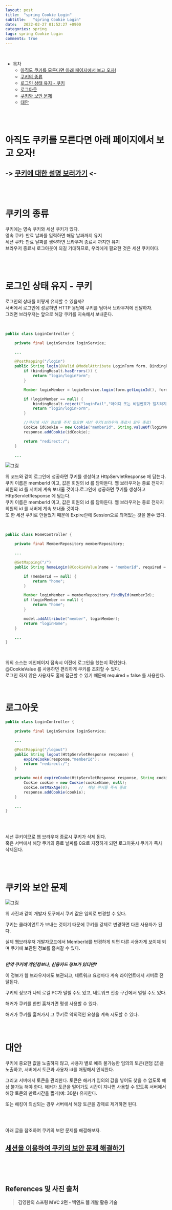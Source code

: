 ```yaml
---
layout: post
title:  "spring Cookie Login"
subtitle:   "spring Cookie Login"
date:   2022-02-27 01:52:27 +0900
categories: spring
tags: spring Cookie Login
comments: true
---
```



<br>

- 목차
    - [아직도 쿠키를 모른다면 아래 페이지에서 보고 오자!](#아직도-쿠키를-모른다면-아래-페이지에서-보고-오자)
    - [쿠키의 종류](#쿠키의-종류)
    - [로그인 상태 유지 - 쿠키](#로그인-상태-유지---쿠키)
    - [로그아웃](#로그아웃)
    - [쿠키와 보안 문제](#쿠키와-보안-문제)
    - [대안](#대안)
  
<br>

<br>

# 아직도 쿠키를 모른다면 아래 페이지에서 보고 오자!

## -> [쿠키에 대한 설명 보러가기](https://sehwan-choi.github.io/spring/2021/07/07/spring-HTTP-%EC%BF%A0%ED%82%A4/) <-

<br><br>


# 쿠키의 종류

쿠키에는 영속 쿠키와 세션 쿠키가 있다. <br>
영속 쿠키: 만료 날짜를 입력하면 해당 날짜까지 유지 <br>
세션 쿠키: 만료 날짜를 생략하면 브라우저 종료시 까지만 유지 <br>
브라우저 종료시 로그아웃이 되길 기대하므로, 우리에게 필요한 것은 세션 쿠키이다. <br>

<br><br>

# 로그인 상태 유지 - 쿠키

로그인의 상태를 어떻게 유지할 수 있을까? <br>
서버에서 로그인에 성공하면 HTTP 응답에 쿠키를 담아서 브라우저에 전달하자. <br> 
그러면 브라우저는 앞으로 해당 쿠키를 지속해서 보내준다.

<br>

```java
public class LoginController {

    private final LoginService loginService;

    ...

    @PostMapping("/login")
    public String login(@Valid @ModelAttribute LoginForm form, BindingResult bindingResult, HttpServletResponse response) {
        if (bindingResult.hasErrors()) {
            return "login/loginForm";
        }

        Member loginMember = loginService.login(form.getLoginId(), form.getPassword());

        if (loginMember == null) {
            bindingResult.reject("loginFail","아이디 또는 비밀번호가 일치하지 않습니다.");
            return "login/loginForm";
        }

        //쿠키에 시간 정보를 주지 않으면 세션 쿠키(브라우저 종료시 모두 종료)
        Cookie idCookie = new Cookie("memberId", String.valueOf(loginMember.getId()));
        response.addCookie(idCookie);

        return "redirect:/";
    }

    ...
```


![그림](https://sehwan-choi.github.io/assets/img/spring/MVC2/Login/image1.jpg)

위 코드와 같이 로그인에 성공하면 쿠키를 생성하고 HttpServletResponse 에 담는다. <br>
쿠키 이름은 memberId 이고, 값은 회원의 id 를 담아둔다. 웹 브라우저는 종료 전까지 회원의 id 를 서버에 계속 보내줄 것이다.로그인에 성공하면 쿠키를 생성하고 HttpServletResponse 에 담는다. <br>
쿠키 이름은 memberId 이고, 값은 회원의 id 를 담아둔다. 웹 브라우저는 종료 전까지 회원의 id 를 서버에 계속 보내줄 것이다. <br>
또 한 세션 쿠키로 만들었기 때문에 Expire란에 Session으로 되어있는 것을 볼수 있다.<br>

<br>

```java
public class HomeController {

    private final MemberRepository memberRepository;

    ...

    @GetMapping("/")
    public String homeLogin(@CookieValue(name = "memberId", required = false) Long memberId, Model model) {

        if (memberId == null) {
            return "home";
        }

        Member loginMember = memberRepository.findById(memberId);
        if (loginMember == null) {
            return "home";
        }

        model.addAttribute("member", loginMember);
        return "loginHome";
    }

    ...
}
```

<br>

위의 소스는 메인페이지 접속시 이전에 로그인을 했는지 확인한다.<br>
@CookieValue 를 사용하면 편리하게 쿠키를 조회할 수 있다.<br>
로그인 하지 않은 사용자도 홈에 접근할 수 있기 때문에 required = false 를 사용한다.<br>

<br>

# 로그아웃


```java
public class LoginController {

    private final LoginService loginService;

    ...

    @PostMapping("/logout")
    public String logout(HttpServletResponse response) {
        expireCooke(response,"memberId");
        return "redirect:/";
    }

    private void expireCooke(HttpServletResponse response, String cookieName) {
        Cookie cookie = new Cookie(cookieName, null);
        cookie.setMaxAge(0);    //  해당 쿠키를 즉시 종료
        response.addCookie(cookie);
    }

    ...
}
```

<br><br>

세션 쿠키이므로 웹 브라우저 종료시 쿠키가 삭제 된다. <br>
혹은 서버에서 해당 쿠키의 종료 날짜를 0으로 지정하게 되면 로그아웃시 쿠키가 즉사 삭제된다.<br>

<br><br>

# 쿠키와 보안 문제

![그림](https://sehwan-choi.github.io/assets/img/spring/MVC2/Login/image2.jpg)

위 사진과 같이 개발자 도구에서 쿠키 값은 임의로 변경할 수 있다. <br>

쿠키는 클라이언트가 보내는 것이기 때문에 쿠키를 강제로 변경하면 다른 사용자가 된다. <br>

실제 웹브라우저 개발자모드에서 MemberId를 변경하게 되면 다른 사용자게 보이제 되며 쿠키에 보관된 정보를 훔쳐갈 수 있다.<br><br>

___만약 쿠키에 개인정보나, 신용카드 정보가 있다면?___ <br>

이 정보가 웹 브라우저에도 보관되고, 네트워크 요청마다 계속 라이언트에서 서버로 전달된다.<br>

쿠키의 정보가 나의 로컬 PC가 털릴 수도 있고, 네트워크 전송 구간에서 털릴 수도 있다. <br>

해커가 쿠키를 한번 훔쳐가면 평생 사용할 수 있다.<br>

해커가 쿠키를 훔쳐가서 그 쿠키로 악의적인 요청을 계속 시도할 수 있다.<br><br><br>

# 대안

쿠키에 중요한 값을 노출하지 않고, 사용자 별로 예측 불가능한 임의의 토큰(랜덤 값)을 노출하고, 서버에서 토큰과 사용자 id를 매핑해서 인식한다. <br>

그리고 서버에서 토큰을 관리한다.
토큰은 해커가 임의의 값을 넣어도 찾을 수 없도록 예상 불가능 해야 한다.
해커가 토큰을 털어가도 시간이 지나면 사용할 수 없도록 서버에서 해당 토큰의 만료시간을 짧게(예: 30분) 유지한다. <br>

또는 해킹이 의심되는 경우 서버에서 해당 토큰을 강제로 제거하면 된다.

<br><br>

아래 글을 참조하여 쿠키의 보안 문제를 해결해보자.

## [세션을 이용하여 쿠키의 보안 문제 해결하기](https://sehwan-choi.github.io/spring/2022/02/26/spring-Session-login-copy/)

<br><br><br>
## References 및 사진 출처

> __김영한의 스프링 MVC 2편 - 백엔드 웹 개발 활용 기술__